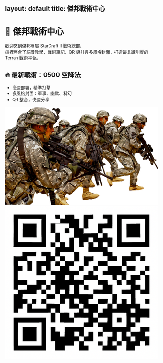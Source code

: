 <link rel="stylesheet" href="style.css">

layout: default
title: 傑邦戰術中心
---

# 🎯 傑邦戰術中心

歡迎來到傑邦專屬 StarCraft II 戰術總部。  
這裡整合了語音教學、戰術筆記、QR 導引與多風格封面，打造最具識別度的 Terran 戰術平台。

## 🔥 最新戰術：0500 空降法

- 高速部署，精準打擊
- 多風格封面：軍事、幽默、科幻
- QR 整合，快速分享

![戰術封面](cover.png)
![QR 導引](qr.png)

<style>
@import url("style.css");
</style>
<link rel="stylesheet" href="style.css">





